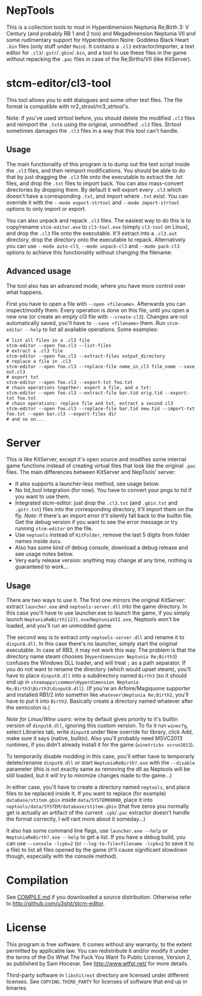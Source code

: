 NepTools
========

This is a collection tools to mod in Hyperdimension Neptunia Re;Birth 3: V
Century (and probably RB 1 and 2 too) and Megadimension Neptunia VII and some
rudimentary support for Hyperdevotion Noire: Goddess Black Heart `.bin` files
(only stuff under `Main`). It contains a `.cl3` extractor/importer, a text
editor for `.cl3`/`.gstr`/`.gbin`/`.bin`, and a tool to use these files in the
game without repacking the `.pac` files in case of the Re;Births/VII (like
KitServer).

stcm-editor/cl3-tool
====================

This tool allows you to edit dialogues and some other text files. The file
format is compatible with nr2_strool/nr3_strtool's.

Note: if you've used strtool before, you should delete the modified `.cl3` files
and reimport the `.txt`s using the original, unmodified `.cl3` files. Strtool
sometimes damages the `.cl3` files in a way that this tool can't handle.

Usage
-----

The main functionality of this program is to dump out the text script inside the
`.cl3` files, and then reimport modifications. You should be able to do that by
just dragging the `.cl3` file onto the executable to extract the .txt files, and
drop the `.txt` files to import back. You can also mass-convert directories by
dropping them. By default it will export every `.cl3` which doesn't have a
corresponding `.txt`, and import where `.txt` exist. You can override it with
the `--mode export-strtool` and `--mode import-strtool` options to only import
or export.

You can also unpack and repack `.cl3` files. The easiest way to do this is to
copy/rename `stcm-editor.exe` to `cl3-tool.exe` (simply `cl3-tool` on Linux),
and drop the `.cl3` file onto the executable. It'll extract into a `.cl3.out`
directory, drop the directory onto the executable to repack. Alternatively you
can use `--mode auto-cl3`, `--mode unpack-cl3` and `--mode pack-cl3` options to
achieve this functionality without changing the filename.

Advanced usage
--------------

The tool also has an advanced mode, where you have more control over what
happens.

First you have to open a file with `--open <filename>`. Afterwards you can
inspect/modify them. Every operation is done on this file, until you open a new
one (or create an empty cl3 file with `--create-cl3`). Changes are not
automatically saved, you'll have to `--save <filename>` them. Run `stcm-editor
--help` to list all available operations.
Some examples:

    # list all files in a .cl3 file
    stcm-editor --open foo.cl3 --list-files
    # extract a .cl3 file
    stcm-editor --open foo.cl3 --extract-files output_directory
    # replace a file in .cl3
    stcm-editor --open foo.cl3 --replace-file name_in_cl3 file_name --save out.cl3
    # export txt
    stcm-editor --open foo.cl3 --export-txt foo.txt
    # chain operations together: export a file, and a txt:
    stcm-editor --open foo.cl3 --extract-file bar.tid orig.tid --export-txt foo.txt
    # chain operations: replace file and txt, extract a second cl3
    stcm-editor --open foo.cl3 --replace-file bar.tid new.tid --import-txt foo.txt --open bar.cl3 --export-files dir
    # and so on...

Server
======

This is like KitServer, except it's open source and modifies some internal game
functions instead of creating virtual files that look like the original `.pac`
files. The main differences between KitServer and NepTools' server:

* It also supports a launcher-less method, see usage below.
* No tid_tool integration (for now). You have to convert your pngs to tid if you
  want to use them.
* Integrated stcm-editor: just drop the `.cl3.txt` (and `.gbin.txt` and
  `.gstr.txt`) files into the corresponding directory, it'll import them on the
  fly. *Note*: if there's an import error it'll silently fall back to the
  builtin file. Get the debug version if you want to see the error message or
  try running `stcm-editor` on the file.
* Use `neptools` instead of `KitFolder`, remove the last 5 digits from folder
  names inside `data`.
* Also has some kind of debug console, download a debug release and see usage
  notes below.
* Very early release version: anything may change at any time, nothing is
  guaranteed to work...

Usage
-----

There are two ways to use it. The first one mirrors the original KitServer:
extract `launcher.exe` and `neptools-server.dll` into the game directory. In
this case you'll have to use launcher.exe to launch the game, if you simply
launch `NeptuniaReBirth[123].exe`/`NeptuniaVII.exe`, Neptools won't be loaded,
and you'll run an unmodded game.

The second way is to extract only `neptools-server.dll` and rename it to
`dinput8.dll`. In this case there's no launcher, simply start the original
executable. In case of RB3, it may not work this way. The problem is that the
directory name steam chooses (`Hyperdimension Neptunia Re;Birth3`) confuses the
Windows DLL loader, and will treat `;` as a path separator. If you do not want
to rename the directory (which would upset steam), you'll have to place
`dinput8.dll` into a subdirectory named `Birth3` (so it should end up in
`steamapps\common\Hyperdimension Neptunia Re;Birth3\Birth3\dinput8.dll`).
(If you're an Arfoire/Magiquone supporter and installed RB1/2 into somethin like
`whatever\Neptunia Re;Birth2`, you'll have to put it into `Birth2`. Basically
create a directory named whatever after the semicolon is.)

*Note for Linux/Wine users*: wine by default gives priority to it's builtin
version of `dinput8.dll`, ignoring this custom version. To fix it run `winecfg`,
select Libraries tab, write `dinput8` under New override for library, click Add,
make sure it says (native, builtin). Also you'll probably need MSVC2013
runtimes, if you didn't already install it for the game (`winetricks
vcrun2013`).

To temporarily disable modding in this case, you'll either have to temporarly
delete/rename `dinput8.dll` or start `NeptuniaReBirth?.exe` with the `--disable`
parameter (this is not exactly same as removing the dll as Neptools will be
still loaded, but it will try to minimize changes made to the game...)

In either case, you'll have to create a directory named `neptools`, and place
files to be replaced inside it. If you want to replace (for example)
`database/stitem.gbin` inside `data/SYSTEM00000`, place it into
`neptools/data/SYSTEM/database/stitem.gbin` (that five zeros you normally get is
actually an artifact of the current `.cpk`/`.pac` extractor doesn't handle the
format correctly, I will rant more about it someday...)

It also has some command line flags, use `launcher.exe --help` or
`NeptuniaReBirth?.exe --help` to get a list. If you have a debug build, you can
use `--console -lcpk=2` (or `--log-to-file=filename -lcpk=2` to save it to a
file) to list all files opened by the game (it'll cause significant slowdown
though, especially with the console method).

Compilation
===========

See [COMPILE.md](COMPILE.md) if you downloaded a source distribution. Otherwise
refer to http://github.com/u3shit/stcm-editor.

License
=======

This program is free software. It comes without any warranty, to the extent
permitted by applicable law. You can redistribute it and/or modify it under the
terms of the Do What The Fuck You Want To Public License, Version 2, as
published by Sam Hocevar. See http://www.wtfpl.net/ for more details.

Third-party software in `libshit/ext` directory are licensed under different
licenses. See `COPYING.THIRD_PARTY` for licenses of software that end up in
binaries.
